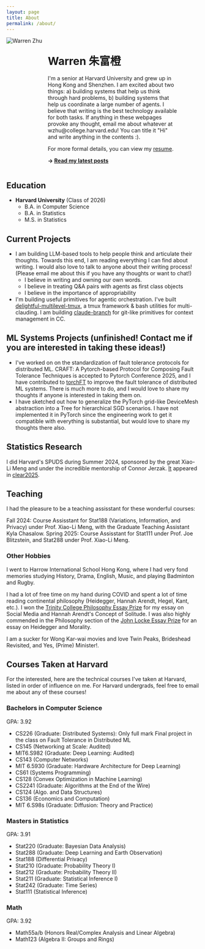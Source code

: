 ```yaml
---
layout: page
title: About
permalink: /about/
---
```

<div style="overflow: auto;">
  <img src="/assets/pictures/profile.png" alt="Warren Zhu" class="profile-image" style="max-width: 150px; border-radius: 0; float: left; margin: 0 15px 15px 0;">
  
  <div style="float: left; width: calc(100% - 165px);">
    <h1>Warren 朱富橙</h1>
    <p>I'm a senior at Harvard University and grew up in Hong Kong and Shenzhen. I am excited about two things: a) building systems that help us think through hard problems, b) building systems that help us coordinate a large number of agents. I believe that writing is the best technology available for both tasks. If anything in these webpages provoke any thought, email me about whatever at wzhu@college.harvard.edu! You can title it "Hi" and write anything in the contents :).

For more formal details, you can view my <a href="https://docs.google.com/document/d/1cP97u4_QKsB99DvwkSqs7xFsAhpwXLV7yUZSt7-IAVg/edit?tab=t.0" target="_blank">resume</a>.
    </p>
    <p><strong>→ <a href="/">Read my latest posts</a></strong></p>
  </div>
</div>
<div style="clear: both;"></div>

## Education

- **Harvard University** (Class of 2026)
  - B.A. in Computer Science
  - B.A. in Statistics
  - M.S. in Statistics

## Current Projects
- I am building LLM-based tools to help people think and articulate their thoughts. Towards this end, I am reading everything I can find about writing. I would also love to talk to anyone about their writing process! (Please email me about this if you have any thoughts or want to chat!)
    - I believe in writing and owning our own words.
    - I believe in treating Q&A pairs with agents as first class objects
    - I believe in the importance of appropriability
- I'm building useful primitives for agentic orchestration. I've built [delightful-multilevel-tmux](https://github.com/WarrenZhu050413/delightful-multilevel-tmux), a tmux framework & bash utilities for multi-clauding. I am building [claude-branch](https://github.com/WarrenZhu050413/claude-branch) for git-like primitives for context management in CC.

## ML Systems Projects (unfinished! Contact me if you are interested in taking these ideas!)
- I've worked on on the standardization of fault tolerance protocols for distributed ML. CRAFT: A Pytorch-based Protocol for Composing Fault Tolerance Techniques is accepted to Pytorch Conference 2025, and I have contributed to [torchFT](https://github.com/pytorch/torchft/) to improve the fault tolerance of distributed ML systems. There is much more to do, and I would love to share my thoughts if anyone is interested in taking them on.
- I have sketched out how to generalize the PyTorch grid-like DeviceMesh abstraction into a Tree for hierarchical SGD scenarios. I have not implemented it in PyTorch since the engineering work to get it compatible with everything is substantial, but would love to share my thoughts there also.

## Statistics Research
I did Harvard's SPUDS during Summer 2024, sponsored by the great Xiao-Li Meng and under the incredible mentorship of Connor Jerzak. <a href="https://arxiv.org/abs/2411.02134" target="_blank">It</a> appeared in <a href="https://www.cclear.cc" target="_blank">clear2025</a>.

## Teaching
I had the pleasure to be a teaching assisstant for these wonderful courses:

Fall 2024: Course Assisstant for Stat188 (Variations, Information, and Privacy) under Prof. Xiao-Li Meng, with the Graduate Teaching Assistant Kyla Chasalow.
Spring 2025: Course Assisstant for Stat111 under Prof. Joe Blitzstein, and Stat288 under Prof. Xiao-Li Meng.

### Other Hobbies
I went to Harrow International School Hong Kong, where I had very fond memories studying History, Drama, English, Music, and playing Badminton and Rugby.

I had a lot of free time on my hand during COVID and spent a lot of time reading continental philosophy (Heidegger, Hannah Arendt, Hegel, Kant, etc.). I won the <a href="https://www.trin.cam.ac.uk/undergraduate/essay-prizes/philosophy/Trinity College Philosophy Essay Prize in 2021" target="_blank">Trinity College Philosophy Essay Prize</a> for my essay on Social Media and Hannah Arendt's Concept of Solitude. I was also highly commended in the Philosophy section of the [John Locke Essay Prize](https://www.johnlockeinstitute.com/essay-competition) for an essay on Heidegger and Morality.

I am a sucker for Wong Kar-wai movies and love Twin Peaks, Brideshead Revisited, and Yes, (Prime) Minister!.

## Courses Taken at Harvard

For the interested, here are the technical courses I've taken at Harvard, listed in order of influence on me. For Harvard undergrads, feel free to email me about any of these courses!

### Bachelors in Computer Science
GPA: 3.92 <!-- 4 + 4 + 4 + 3.75 + 4 + 4 + 3.5 + 4 + 4-->
- CS226 (Graduate: Distributed Systems): Only full mark Final project in the class on Fault Tolerance in Distributed ML
- CS145 (Networking at Scale: Audited)
- MIT6.S982 (Graduate: Deep Learning: Audited)
- CS143 (Computer Networks)
- MIT 6.5930 (Graduate: Hardware Architecture for Deep Learning)
- CS61 (Systems Programming)
- CS128 (Convex Optimization in Machine Learning)
- CS2241 (Graduate: Algorithms at the End of the Wire)
- CS124 (Algo. and Data Structures)
- CS136 (Economics and Computation)
- MIT 6.S98s (Graduate: Diffusion: Theory and Practice)

### Masters in Statistics
GPA: 3.91 <!-- 3.75 + 4 + 4 + 4 + 4 + 4 + 3.75 + 3.75-->
- Stat220 (Graduate: Bayesian Data Analysis)
- Stat288 (Graduate: Deep Learning and Earth Observation)
- Stat188 (Differential Privacy)
- Stat210 (Graduate: Probability Theory I)
- Stat212 (Graduate: Probability Theory II)
- Stat211 (Graduate: Statistical Inference I)
- Stat242 (Graduate: Time Series)
- Stat111 (Statistical Inference)

### Math
GPA: 3.92 <!-- 4 + 4 + 3.75 -->
- Math55a/b (Honors Real/Complex Analysis and Linear Algebra)
- Math123 (Algebra II: Groups and Rings)
